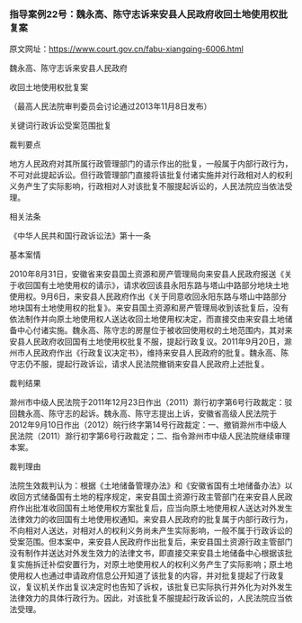 ### 指导案例22号：魏永高、陈守志诉来安县人民政府收回土地使用权批复案
原文网址：https://www.court.gov.cn/fabu-xiangqing-6006.html

魏永高、陈守志诉来安县人民政府

收回土地使用权批复案

（最高人民法院审判委员会讨论通过2013年11月8日发布）

关键词行政诉讼受案范围批复

裁判要点

地方人民政府对其所属行政管理部门的请示作出的批复，一般属于内部行政行为，不可对此提起诉讼。但行政管理部门直接将该批复付诸实施并对行政相对人的权利义务产生了实际影响，行政相对人对该批复不服提起诉讼的，人民法院应当依法受理。

相关法条

《中华人民共和国行政诉讼法》第十一条

基本案情

2010年8月31日，安徽省来安县国土资源和房产管理局向来安县人民政府报送《关于收回国有土地使用权的请示》，请求收回该县永阳东路与塔山中路部分地块土地使用权。9月6日，来安县人民政府作出《关于同意收回永阳东路与塔山中路部分地块国有土地使用权的批复》。来安县国土资源和房产管理局收到该批复后，没有依法制作并向原土地使用权人送达收回土地使用权决定，而直接交由来安县土地储备中心付诸实施。魏永高、陈守志的房屋位于被收回使用权的土地范围内，其对来安县人民政府收回国有土地使用权批复不服，提起行政复议。2011年9月20日，滁州市人民政府作出《行政复议决定书》，维持来安县人民政府的批复。魏永高、陈守志仍不服，提起行政诉讼，请求人民法院撤销来安县人民政府上述批复。

裁判结果

滁州市中级人民法院于2011年12月23日作出（2011）滁行初字第6号行政裁定：驳回魏永高、陈守志的起诉。魏永高、陈守志提出上诉，安徽省高级人民法院于2012年9月10日作出（2012）皖行终字第14号行政裁定：一、撤销滁州市中级人民法院（2011）滁行初字第6号行政裁定；二、指令滁州市中级人民法院继续审理本案。

裁判理由

法院生效裁判认为：根据《土地储备管理办法》和《安徽省国有土地储备办法》以收回方式储备国有土地的程序规定，来安县国土资源行政主管部门在来安县人民政府作出批准收回国有土地使用权方案批复后，应当向原土地使用权人送达对外发生法律效力的收回国有土地使用权通知。来安县人民政府的批复属于内部行政行为，不向相对人送达，对相对人的权利义务尚未产生实际影响，一般不属于行政诉讼的受案范围。但本案中，来安县人民政府作出批复后，来安县国土资源行政主管部门没有制作并送达对外发生效力的法律文书，即直接交来安县土地储备中心根据该批复实施拆迁补偿安置行为，对原土地使用权人的权利义务产生了实际影响；原土地使用权人也通过申请政府信息公开知道了该批复的内容，并对批复提起了行政复议，复议机关作出复议决定时也告知了诉权，该批复已实际执行并外化为对外发生法律效力的具体行政行为。因此，对该批复不服提起行政诉讼的，人民法院应当依法受理。

